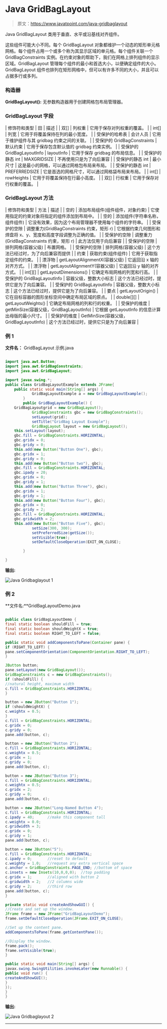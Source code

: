 # Java GridBagLayout

> 原文：<https://www.javatpoint.com/java-gridbaglayout>

Java GridBagLayout 类用于垂直、水平或沿基线对齐组件。

这些组件可能大小不同。每个 GridBagLayout 对象都维护一个动态的矩形单元格网格。每个组件占用一个或多个称为其显示区域的单元格。每个组件关联一个 GridBagConstraints 实例。在约束对象的帮助下，我们在网格上排列组件的显示区域。GridBagLayout 管理每个组件的最小和首选大小，以便确定组件的大小。GridBagLayout 组件也排列在矩形网格中，但可以有许多不同的大小，并且可以占据多行或多列。

### 构造器

**GridBagLayout():** 无参数构造器用于创建网格包布局管理器。

### GridBagLayout 字段

| 修饰符和类型 | 田 | 描述 |
| 双[] | 列权重 | 它用于保存对列权重的覆盖。 |
| int[] | 列宽 | 它用于将覆盖保持在列的最小宽度。 |
| 受保护的哈希表 | 会计人员 | 它用于维护组件与其 gridbag 约束之间的关联。 |
| 受保护的 GridBagConstraints | 默认约束 | 它用于保存包含默认值的 gridbag 约束实例。 |
| 受保护的 GridBagLayoutInfo | layoutInfo | 它用于保存 gridbag 的布局信息。 |
| 受保护的静态 int | MAXGRIDSIZE | 不再使用只是为了向后兼容 |
| 受保护的静态 int | 最小尺寸 | 这是最小的网格，可以通过网格包布局来布局。 |
| 受保护的静态 int | PREFERREDSIZE | 它是首选的网格尺寸，可以通过网格袋布局来布局。 |
| int[] | rowHeights | 它用于将覆盖保持在行最小高度。 |
| 双[] | 行权重 | 它用于保存对行权重的覆盖。 |

### GridBagLayout 方法

| 修饰符和类型 | 方法 | 描述 |
| 空的 | 添加布局组件(组件组件，对象约束) | 它使用指定的约束对象将指定的组件添加到布局中。 |
| 空的 | 添加组件(字符串名称，组件组件) | 它没有效果，因为这个布局管理器不使用每个组件的字符串。 |
| 受保护的空隙 | 调整重力(GridBagConstraints 约束，矩形 r) | 它根据约束几何图形和焊盘将 x、y、宽度和高度字段调整为正确的值。 |
| 受保护的空隙 | 调整重力(GridBagConstraints 约束，矩形 r) | 此方法仅用于向后兼容 |
| 受保护的空隙 | 排列网格(容器父级) | 布置网格。 |
| 受保护的空隙 | 排列网格(容器父级) | 这个方法已经过时，为了向后兼容而提供 |
| 约束 | 获取约束(组件组件) | 它用于获取指定组件的约束。 |
| 漂浮物 | getLayoutAlignmentX(容器父级) | 它返回沿 x 轴的对齐方式。 |
| 漂浮物 | getLayoutAlignmentY(容器父级) | 它返回沿 y 轴的对齐方式。 |
| int[][] | getLayoutDimensions() | 它确定布局网格的列宽和行高。 |
| 受保护的 GridBagLayoutInfo | 容器父级，整数大小标志 | 这个方法已经过时，提供它是为了向后兼容。 |
| 受保护的 GridBagLayoutInfo | 容器父级，整数大小标志 | 这个方法已经过时，提供它是为了向后兼容。 |
| 要点 | getLayoutOrigin() | 它在目标容器的图形坐标空间中确定布局区域的原点。 |
| double[][] | getLayoutWeights() | 它确定布局网格的列和行的权重。 |
| 受保护的维度 | getMinSize(容器父级，GridBagLayoutInfo) | 它根据 getLayoutInfo 的信息计算出母版的最小尺寸。 |
| 受保护的维度 | GetMinSize(容器父级，GridBagLayoutInfo) | 这个方法已经过时，提供它只是为了向后兼容 |

### 例 1

**文件名：** GridBagLayout 示例.java

```java

import java.awt.Button;
import java.awt.GridBagConstraints;
import java.awt.GridBagLayout;

import javax.swing.*;
public class GridBagLayoutExample extends JFrame{
	public static void main(String[] args) {
	        GridBagLayoutExample a = new GridBagLayoutExample();
	    }
		public GridBagLayoutExample() {
	GridBagLayoutgrid = new GridBagLayout();
	        GridBagConstraints gbc = new GridBagConstraints();
	        setLayout(grid);
	        setTitle("GridBag Layout Example");
	        GridBagLayout layout = new GridBagLayout();
	this.setLayout(layout);
	gbc.fill = GridBagConstraints.HORIZONTAL;
	gbc.gridx = 0;
	gbc.gridy = 0;
	this.add(new Button("Button One"), gbc);
	gbc.gridx = 1;
	gbc.gridy = 0;
	this.add(new Button("Button two"), gbc);
	gbc.fill = GridBagConstraints.HORIZONTAL;
	gbc.ipady = 20;
	gbc.gridx = 0;
	gbc.gridy = 1;
	this.add(new Button("Button Three"), gbc);
	gbc.gridx = 1;
	gbc.gridy = 1;
	this.add(new Button("Button Four"), gbc);
	gbc.gridx = 0;
	gbc.gridy = 2;
	gbc.fill = GridBagConstraints.HORIZONTAL;
	gbc.gridwidth = 2;
	this.add(new Button("Button Five"), gbc);
	        setSize(300, 300);
	        setPreferredSize(getSize());
	        setVisible(true);
	        setDefaultCloseOperation(EXIT_ON_CLOSE);

	    }

}

```

**输出:**

![Java Gridbaglayout 1](../img/0dc8780d0842af634340613e90fc3f6e.png)

### 例 2

**文件名:**GridBagLayoutDemo.java

```java

public class GridBagLayoutDemo {
final static boolean shouldFill = true;
final static boolean shouldWeightX = true;
final static boolean RIGHT_TO_LEFT = false;

public static void addComponentsToPane(Container pane) {
if (RIGHT_TO_LEFT) {
pane.setComponentOrientation(ComponentOrientation.RIGHT_TO_LEFT);
}

JButton button;
pane.setLayout(new GridBagLayout());
GridBagConstraints c = new GridBagConstraints();
if (shouldFill) {
//natural height, maximum width
c.fill = GridBagConstraints.HORIZONTAL;
}

button = new JButton("Button 1");
if (shouldWeightX) {
c.weightx = 0.5;
}
c.fill = GridBagConstraints.HORIZONTAL;
c.gridx = 0;
c.gridy = 0;
pane.add(button, c);

button = new JButton("Button 2");
c.fill = GridBagConstraints.HORIZONTAL;
c.weightx = 0.5;
c.gridx = 1;
c.gridy = 0;
pane.add(button, c);

button = new JButton("Button 3");
c.fill = GridBagConstraints.HORIZONTAL;
c.weightx = 0.5;
c.gridx = 2;
c.gridy = 0;
pane.add(button, c);

button = new JButton("Long-Named Button 4");
c.fill = GridBagConstraints.HORIZONTAL;
c.ipady = 40;      //make this component tall
c.weightx = 0.0;
c.gridwidth = 3;
c.gridx = 0;
c.gridy = 1;
pane.add(button, c);

button = new JButton("5");
c.fill = GridBagConstraints.HORIZONTAL;
c.ipady = 0;       //reset to default
c.weighty = 1.0;   //request any extra vertical space
c.anchor = GridBagConstraints.PAGE_END; //bottom of space
c.insets = new Insets(10,0,0,0);  //top padding
c.gridx = 1;       //aligned with button 2
c.gridwidth = 2;   //2 columns wide
c.gridy = 2;       //third row
pane.add(button, c);
}

private static void createAndShowGUI() {
//Create and set up the window.
JFrame frame = new JFrame("GridBagLayoutDemo");
frame.setDefaultCloseOperation(JFrame.EXIT_ON_CLOSE);

//Set up the content pane.
addComponentsToPane(frame.getContentPane());

//Display the window.
frame.pack();
frame.setVisible(true);
}

public static void main(String[] args) {
javax.swing.SwingUtilities.invokeLater(new Runnable() {
public void run() {
createAndShowGUI();
}
});
}
}

```

**输出:**

![Java Gridbaglayout 2](../img/f6ec490368fa852d27ba3959bedbab58.png)

* * *